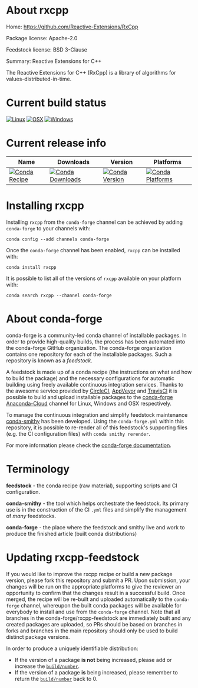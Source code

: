 About rxcpp
===========

Home: https://github.com/Reactive-Extensions/RxCpp

Package license: Apache-2.0

Feedstock license: BSD 3-Clause

Summary: Reactive Extensions for C++

The Reactive Extensions for C++ (RxCpp) is a library of algorithms for
values-distributed-in-time.


Current build status
====================

[![Linux](https://img.shields.io/circleci/project/github/conda-forge/rxcpp-feedstock/master.svg?label=Linux)](https://circleci.com/gh/conda-forge/rxcpp-feedstock)
[![OSX](https://img.shields.io/travis/conda-forge/rxcpp-feedstock/master.svg?label=macOS)](https://travis-ci.org/conda-forge/rxcpp-feedstock)
[![Windows](https://img.shields.io/appveyor/ci/conda-forge/rxcpp-feedstock/master.svg?label=Windows)](https://ci.appveyor.com/project/conda-forge/rxcpp-feedstock/branch/master)

Current release info
====================

| Name | Downloads | Version | Platforms |
| --- | --- | --- | --- |
| [![Conda Recipe](https://img.shields.io/badge/recipe-rxcpp-green.svg)](https://anaconda.org/conda-forge/rxcpp) | [![Conda Downloads](https://img.shields.io/conda/dn/conda-forge/rxcpp.svg)](https://anaconda.org/conda-forge/rxcpp) | [![Conda Version](https://img.shields.io/conda/vn/conda-forge/rxcpp.svg)](https://anaconda.org/conda-forge/rxcpp) | [![Conda Platforms](https://img.shields.io/conda/pn/conda-forge/rxcpp.svg)](https://anaconda.org/conda-forge/rxcpp) |

Installing rxcpp
================

Installing `rxcpp` from the `conda-forge` channel can be achieved by adding `conda-forge` to your channels with:

```
conda config --add channels conda-forge
```

Once the `conda-forge` channel has been enabled, `rxcpp` can be installed with:

```
conda install rxcpp
```

It is possible to list all of the versions of `rxcpp` available on your platform with:

```
conda search rxcpp --channel conda-forge
```


About conda-forge
=================

conda-forge is a community-led conda channel of installable packages.
In order to provide high-quality builds, the process has been automated into the
conda-forge GitHub organization. The conda-forge organization contains one repository
for each of the installable packages. Such a repository is known as a *feedstock*.

A feedstock is made up of a conda recipe (the instructions on what and how to build
the package) and the necessary configurations for automatic building using freely
available continuous integration services. Thanks to the awesome service provided by
[CircleCI](https://circleci.com/), [AppVeyor](https://www.appveyor.com/)
and [TravisCI](https://travis-ci.org/) it is possible to build and upload installable
packages to the [conda-forge](https://anaconda.org/conda-forge)
[Anaconda-Cloud](https://anaconda.org/) channel for Linux, Windows and OSX respectively.

To manage the continuous integration and simplify feedstock maintenance
[conda-smithy](https://github.com/conda-forge/conda-smithy) has been developed.
Using the ``conda-forge.yml`` within this repository, it is possible to re-render all of
this feedstock's supporting files (e.g. the CI configuration files) with ``conda smithy rerender``.

For more information please check the [conda-forge documentation](https://conda-forge.org/docs/).

Terminology
===========

**feedstock** - the conda recipe (raw material), supporting scripts and CI configuration.

**conda-smithy** - the tool which helps orchestrate the feedstock.
                   Its primary use is in the construction of the CI ``.yml`` files
                   and simplify the management of *many* feedstocks.

**conda-forge** - the place where the feedstock and smithy live and work to
                  produce the finished article (built conda distributions)


Updating rxcpp-feedstock
========================

If you would like to improve the rxcpp recipe or build a new
package version, please fork this repository and submit a PR. Upon submission,
your changes will be run on the appropriate platforms to give the reviewer an
opportunity to confirm that the changes result in a successful build. Once
merged, the recipe will be re-built and uploaded automatically to the
`conda-forge` channel, whereupon the built conda packages will be available for
everybody to install and use from the `conda-forge` channel.
Note that all branches in the conda-forge/rxcpp-feedstock are
immediately built and any created packages are uploaded, so PRs should be based
on branches in forks and branches in the main repository should only be used to
build distinct package versions.

In order to produce a uniquely identifiable distribution:
 * If the version of a package **is not** being increased, please add or increase
   the [``build/number``](https://conda.io/docs/user-guide/tasks/build-packages/define-metadata.html#build-number-and-string).
 * If the version of a package **is** being increased, please remember to return
   the [``build/number``](https://conda.io/docs/user-guide/tasks/build-packages/define-metadata.html#build-number-and-string)
   back to 0.
